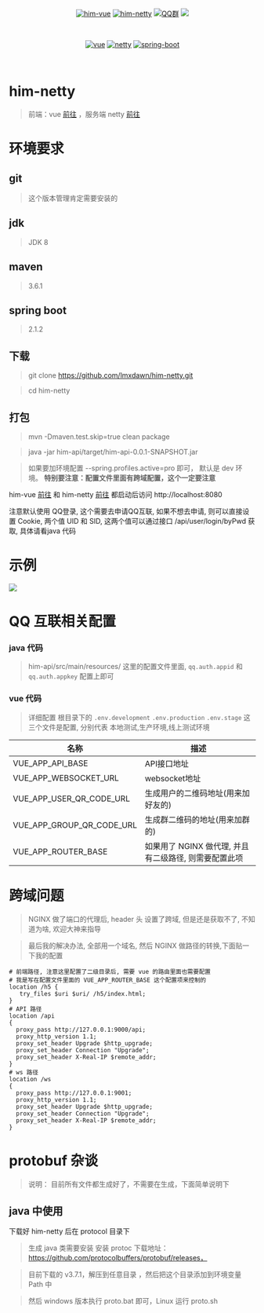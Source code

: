 
<div align="center">  

<br/>

[![him-vue](https://img.shields.io/badge/him-him--vue-1.svg)](https://github.com/lmxdawn/him-vue)
[![him-netty](https://img.shields.io/badge/him-him--netty-1.svg)](https://github.com/lmxdawn/him-netty)
[![QQ群](https://img.shields.io/badge/QQ%E7%BE%A4-210277856-orange.svg)](https://shang.qq.com/wpa/qunwpa?idkey=d4965fc7101936dcdea5eb1d05e2eaeb3128f20796028ee937ab516652083c6c)
[![](https://badge.juejin.im/entry/5c2c000e6fb9a049f5713e26/likes.svg?style=flat-square)](https://juejin.im/post/5c2bffdc51882509181395d7)

<br/>

[![vue](https://img.shields.io/badge/vue-2.x-1.svg)](https://github.com/vuejs/vue)
[![netty](https://img.shields.io/badge/netty-4.1.25.Final-1.svg)](https://github.com/netty/netty)
[![spring-boot](https://img.shields.io/badge/spring--boot-2.1.2.RELEASE-1.svg)](https://github.com/spring-projects/spring-boot)

</div>
<br/>

# him-netty

> 前端：vue  [前往](https://github.com/lmxdawn/him-vue) ，服务端 netty [前往](https://github.com/lmxdawn/him-netty)


# 环境要求 

## git
> 这个版本管理肯定需要安装的

## jdk 
> JDK 8

## maven 
> 3.6.1

## spring boot 
> 2.1.2

## 下载

> git clone https://github.com/lmxdawn/him-netty.git

> cd him-netty

## 打包

> mvn -Dmaven.test.skip=true clean package

> java -jar him-api/target/him-api-0.0.1-SNAPSHOT.jar

> 如果要加环境配置 --spring.profiles.active=pro 即可， 默认是 dev 环境。
  **特别要注意：配置文件里面有跨域配置，这个一定要注意**

him-vue [前往](https://github.com/lmxdawn/him-vue) 和 him-netty [前往](https://github.com/lmxdawn/him-netty) 都启动后访问 http://localhost:8080

注意默认使用 QQ登录, 这个需要去申请QQ互联, 如果不想去申请, 则可以直接设置 Cookie, 两个值 UID 和 SID, 这两个值可以通过接口 /api/user/login/byPwd 获取, 具体请看java 代码

# 示例

<img src="http://prbsvykmy.bkt.clouddn.com/pic/WechatIMG14.jpeg"  /> 

# QQ 互联相关配置

### java 代码
> him-api/src/main/resources/ 这里的配置文件里面, `qq.auth.appid` 和 `qq.auth.appkey` 配置上即可

### vue 代码
> 详细配置 根目录下的 
`.env.development`
`.env.production`
`.env.stage` 这三个文件是配置, 分别代表 本地测试,生产环境,线上测试环境

|名称|描述|
| --- | --- |
| VUE_APP_API_BASE | API接口地址 |
| VUE_APP_WEBSOCKET_URL | websocket地址 |
| VUE_APP_USER_QR_CODE_URL | 生成用户的二维码地址(用来加好友的) |
| VUE_APP_GROUP_QR_CODE_URL | 生成群二维码的地址(用来加群的) |
| VUE_APP_ROUTER_BASE | 如果用了 NGINX 做代理, 并且有二级路径, 则需要配置此项 |

# 跨域问题

> NGINX 做了端口的代理后, header 头 设置了跨域, 但是还是获取不了, 不知道为啥, 欢迎大神来指导

> 最后我的解决办法, 全部用一个域名, 然后 NGINX 做路径的转换,下面贴一下我的配置

```
# 前端路径, 注意这里配置了二级目录后, 需要 vue 的路由里面也需要配置
# 我是写在配置文件里面的 VUE_APP_ROUTER_BASE 这个配置项来控制的
location /h5 {
   try_files $uri $uri/ /h5/index.html;
}
# API 路径
location /api
{
  proxy_pass http://127.0.0.1:9000/api;
  proxy_http_version 1.1;
  proxy_set_header Upgrade $http_upgrade;
  proxy_set_header Connection "Upgrade";
  proxy_set_header X-Real-IP $remote_addr;
}
# ws 路径
location /ws
{
  proxy_pass http://127.0.0.1:9001;
  proxy_http_version 1.1;
  proxy_set_header Upgrade $http_upgrade;
  proxy_set_header Connection "Upgrade";
  proxy_set_header X-Real-IP $remote_addr;
}
```

# protobuf 杂谈
 
> 说明： 目前所有文件都生成好了，不需要在生成，下面简单说明下
## java 中使用

下载好 him-netty 后在 protocol 目录下

> 生成 java 类需要安装 安装  protoc 下载地址：https://github.com/protocolbuffers/protobuf/releases，

> 目前下载的 v3.7.1，解压到任意目录  ，然后把这个目录添加到环境变量 Path 中

> 然后 windows 版本执行 proto.bat 即可，Linux 运行 proto.sh


